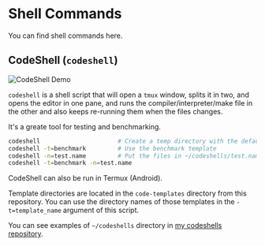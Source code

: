 # Shell Commands
You can find shell commands here.

## CodeShell (`codeshell`)
![CodeShell Demo](https://user-images.githubusercontent.com/12122474/149156571-dc48cde7-547a-4150-b5df-3cf6783b7976.png)

`codeshell` is a shell script that will open a `tmux` window, splits it in two, and opens the editor in one pane, and runs the compiler/interpreter/make file in the other and also keeps re-running them when the files changes.

It's a greate tool for testing and benchmarking.

```bash
codeshell                      # Create a temp directory with the default template
codeshell -t=benchmark         # Use the benchmark template
codeshell -n=test.name         # Put the files in ~/codeshells/test.name instead of a temp directory or use that directory
codeshell -t=benchmark -n=test.name
```

CodeShell can also be run in Termux (Android).

Template directories are located in the `code-templates` directory from this repository. You can use the directory names of those templates in the `-t=template_name` argument of this script.

You can see examples of `~/codeshells` directory in [my codeshells repository](https://github.com/the-moisrex/codeshells).
